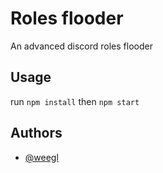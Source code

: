 
# Roles flooder

An advanced discord roles flooder
## Usage

run ```npm install``` then ```npm start```
## Authors

- [@weegl](https://www.github.com/weegl)

